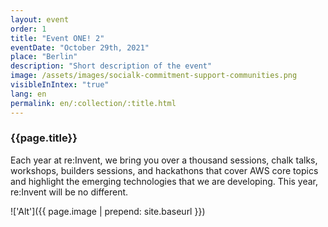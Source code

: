 ```yaml
---
layout: event
order: 1
title: "Event ONE! 2"
eventDate: "October 29th, 2021"
place: "Berlin"
description: "Short description of the event"
image: /assets/images/socialk-commitment-support-communities.png
visibleInIntex: "true"
lang: en
permalink: en/:collection/:title.html
---
```


### {{page.title}}

Each year at re:Invent, we bring you over a thousand sessions, chalk talks, workshops, builders sessions, and hackathons that cover AWS core topics and highlight the emerging technologies that we are developing. This year, re:Invent will be no different.

!['Alt']({{ page.image | prepend: site.baseurl }})
